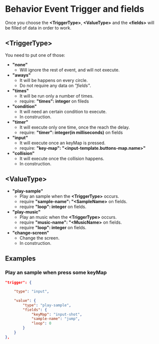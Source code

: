 # Behavior Event Trigger and fields

Once you choose the **&lt;TriggerType&gt;**, **&lt;ValueType&gt;** and the **&lt;fields&gt;** will be filled of data in order to work. 


## &lt;TriggerType&gt;

You need to put one of those: 

- **"none"**
  - Will ignore the rest of event, and will not execute. 
- **"aways"**
  - It will be happens on every circle. 
  - Do not require any data on *"fields"*. 
- **"times"**
  - It will be run only a number of times.
  - require: **"times": integer** on fileds
- **"condition"**
  - It will need an certain condition to execute. 
  - In construction. 
- **"timer"**
  - It will execute only one time, once the reach the delay.
  - require: **"timer": integer(in milliseconds)** on fields
- **"input"**
  - It will execute once an keyMap is pressed.
  - require: **"key-map": "&lt;input-template.buttons-map.name&gt;"**
- **"collision"**
  - It will execute once the collision happens.
  - In construction. 

## &lt;ValueType&gt;

- **"play-sample"**
  - Play an sample when the **&lt;TriggerType&gt;** occurs. 
  - require **"sample-name": "&lt;SampleName&gt;** on fields.
  - require **"loop": integer** on fields.
- **"play-music"**
  - Play an music when the **&lt;TriggerType&gt;** occurs. 
  - require **"music-name": "&lt;MusicName&gt;** on fields.
  - require **"loop": integer** on fields.
- **"change-screen"**
  - Change the screen.
  - In construction.


 
## Examples

### Play an sample when press some keyMap

```json
"trigger": {

	"type": "input",
	
	"value": {
		"type": "play-sample",
		"fields": {
			"keyMap": "input-shot",
			"sample-name": "jump",
			"loop": 0
		}
	}
},
```



